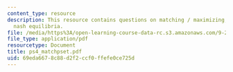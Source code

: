 ```yaml
---
content_type: resource
description: This resource contains questions on matching / maximizing,and pure strategy
  nash equilibria.
file: /media/https%3A/open-learning-course-data-rc.s3.amazonaws.com/9-29j-introduction-to-computational-neuroscience-spring-2004/69eda6678c88d2f2ccf0ffefe0ce725d_ps4_matchpset.pdf
file_type: application/pdf
resourcetype: Document
title: ps4_matchpset.pdf
uid: 69eda667-8c88-d2f2-ccf0-ffefe0ce725d
---
```

